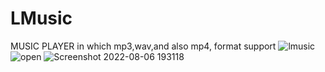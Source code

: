 # LMusic
MUSIC PLAYER in which mp3,wav,and also mp4, format support
![lmusic](https://user-images.githubusercontent.com/84311059/183252269-c8fa67c2-f646-4fce-b5c3-a8fbc275047e.jpg)
![open](https://user-images.githubusercontent.com/84311059/183252291-1e7ec44b-2088-481e-9ec3-ef40bfa89c62.jpg)
![Screenshot 2022-08-06 193118](https://user-images.githubusercontent.com/84311059/183252300-8a8bc405-42ab-41c1-877d-b9b781c5e49f.jpg)
